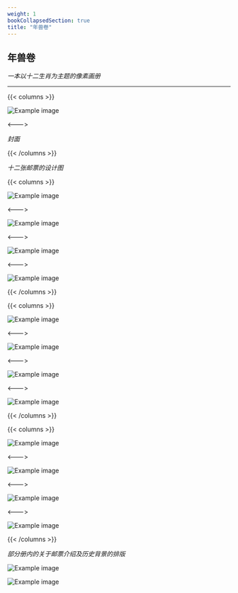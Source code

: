```yaml
---
weight: 1
bookCollapsedSection: true
title: "年兽卷"
---
```


## **年兽卷**

*一本以十二生肖为主题的像素画册*

---

{{< columns >}} <!-- begin columns block -->

![Example image](z1.png)

<---> <!-- magic separator, between columns -->

*封面*

{{< /columns >}}

*十二张邮票的设计图*

{{< columns >}} 

![Example image](z2.png)

<---> <!-- magic separator, between columns -->

![Example image](z3.png)

<---> <!-- magic separator, between columns -->

![Example image](z4.png)

<---> <!-- magic separator, between columns -->

![Example image](z5.png)

{{< /columns >}}

{{< columns >}} 

![Example image](z6.png)

<---> <!-- magic separator, between columns -->

![Example image](z7.png)

<---> <!-- magic separator, between columns -->

![Example image](z8.png)

<---> <!-- magic separator, between columns -->

![Example image](z9.png)

{{< /columns >}}

{{< columns >}} 

![Example image](z10.png)

<---> <!-- magic separator, between columns -->

![Example image](z11.png)

<---> <!-- magic separator, between columns -->

![Example image](z12.png)

<---> <!-- magic separator, between columns -->

![Example image](z13.png)

{{< /columns >}}

*部分册内的关于邮票介绍及历史背景的排版*

![Example image](z14.png)

![Example image](z15.png)


